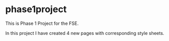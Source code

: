 # phase1project

This is Phase 1 Project for the FSE.

In this project I have created 4 new pages with corresponding style sheets.
